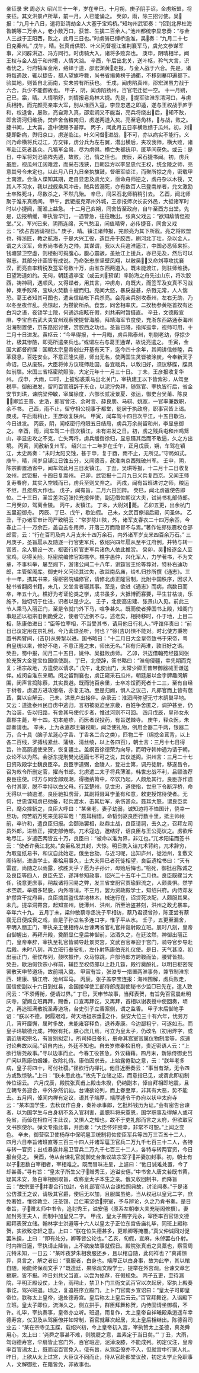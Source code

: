 亲征录 宋 周必大
    绍兴三十一年，岁在辛巳，十月朔，庚子阴手诏，金虏叛盟，将亲征。其文洪景卢所草，前一月，人已能诵之。
    癸卯，雨，除三招讨使。吴报：“九月十八日，遣将彭清劫金人大塞于宝鸡桥。”知均州武钜奏：“招到北界杜海昝朝等二万余人，老小数万口，获首、生擒二百余人。”池州都统李显忠奏：“与金人三战于正阳西，败之，此月三日也。”时虏骑已缚桥逾淮，吴奏：“九月二十七日克秦州。”
    戊午，晴。张真甫供职、叶义问督视江淮荆襄军马，虞允文参谋军事，义问辟洪迈、冯方同行。时虏骑大入，诸将多败奔也。
    庚申，阴晴相半。闻王权与金人战于和州境，人情大汹。
    辛酉，午后出北关，送叶枢，矜气大言，识者忧之。行府犒军金帛，络绎于道，邵宏渊黄走报，与金人战于六合。先是，诸将每遇敌，辄以捷告，都人望旗呼舞，尚书省揭黄榜于通衢，不移刻摹印遍都下。验其地，则皆自北而南，实未尝有所获也。
    壬戌，闻虏陷真州，邵宏渊虽力战于六合，兵少不能御故也。
    甲子，阴，闻虏陷扬州，百官宅迁徙一空。
    十一月朔，己巳，霜，晴。人情稍舒，刘情报皂角林大捷。先是，提军驻淮东清河口，与虏兵相持。而完颜亮亲率大军，别从淮西入寇，李显忠遇之即遁，遂与王权战于庐于和，权退舍，屡败，亮自滁入真，邵宏涧又不能当，亮兵将绕出后，知不敌，即舍清河归维扬，焚庐舍刍粮南归，虏遂两道入矣。亮至皂角林，与战，败之。捷书闻，上大喜，遣中使赐予甚厚。
    丙子，闻此月五日李横败绩于瓜州。初，刘捷即卧病，舆归京口，虏遂临江。叶义问督进战，不可，亦以病实不能行。义问乃命横将兵过江，方交锋，虏分兵为左右翼，潜出横后，夹攻我师，横大败，诸军赴江死者甚众。凡犒军金帛，尽为虏得。横亡失都统印，匿草间获免。或云：是日，中军将刘汜临阵先遁，故败。汜，惰之侄也。
    庚辰，采石捷书闻。初，虏兵虽胜，视瓜州江阔难渡，而采石浅狭，且朝廷方以李显忠代王权，统金陵之师，亮意其号令未定也，以此月八日九日亲执旗鼓，督细军临江，而聚所掠之舟，密载甲土南渡。会渔人谍知其期，走自显忠及虞允文，亟命舟师逆之，虏舟杂以木筏，又其人不习水，我以战舰乘风冲击，贼兵皆溺死，亦有数百人已登南岸者，允文激励士卒殊死斗，尽数杀之，不然几殆。
    辛巳，间采石北师稍稍引去。
    乙酉，闻北师聚于淮东真扬间。
    甲午，武钜报克邓州外城，王彦报师次长安外邑，大抵诸军时时以小捷闻，而淮上益急。
    十二月己亥朔，同舍皆至政府，自午至酉方出堂。先是，边报稍缓，宰执皆早归，一遇警急，往往晚出。张真父戏云：“欲知敌情但视堂。”又，军兴已来，阴雨连绵，天气愁沮，闲值晴霁，必传捷音，同舍又戏云：“欲占吉凶请视日。”
    庚子，晴。镇江诸帅报，完颜亮为其下所戕。亮之将败盟也，得浙匠，教之航海，于是大兴工役，造巨舟于胶西，刷河北丁壮，杂以金人，谓之大汉军，命苏尚书者为之帅。其谋谓，我以大兵逾淮逼江，中国必悉师来拒。钱塘禁卫空虚，则楼船可捣腹心，腹心震骇，虽抽江上援兵，亦已无及，然后可以得志。其部分计画皆有成说。乃命张忠彦坚壁凤翔，以敝吴，又命刘荨攻扰襄汉，而亮自率精锐及签军号数十万，由淮东西两道入。既未能渡江，则驻师维扬，日望海道如约。无何，朝廷遣李宝（或云刘预谋）率防海之舟先过山东，将次胶西，祷神祠，遇顺风，又得谍者，用其言，冲虏舟，舟既大，而签军及女真不习战棹，束手败降，宝纵火焚数十艘而归。亮闻大怒，暴戾益甚，杀戮无常，人人惴恐。葛王者知其可图也，遣亲信结帐下兵杀亮。会亮亲兵别攻泰州，左右无助，乃以冬至夜作乱。亮惊起，为攒箭所杀。食罢，同舍相率庆。二揆杨参黄枢首揆有还白沟之语，夜锁学士院，何通远痰眩在假，刘共甫时暂摄直。
    辛丑，文德殿宣麻，李宝自右武大夫宜州观察使提督海船，拜靖海军节度使，充浙东西路通泰海州沿海制置使，京东路招讨使，赏胶西之功也。圣旨已降，指挥巡幸，视师可用，十二月十日进发。黄枢云：“今早得报，十一月晦，虏兵陷泰州，刳剔老幼，俘掠少壮，极其惨酷，即亮所遣亲兵也。”或谓左右与葛王通谋，故说亮遣之。
    壬寅，金国大都督府牒：国朝太宗皇帝创业开基有天下，迄今四十余年，其间讲信修睦，兵革寝息，百姓安业。不意正隆失德，师出无名，使两国生灵皆被涂炭，今奉新天子命诏，已从废殒，大臣将帅方议班师赴国，各宜戢兵，以敦旧好，须议移牒，牒具如前牒。宋国三省枢密院照验，大定元年十一月三十日。
    丁未，王彦报收复华州。
    戊申，大雨，□时，上披毡裘乘马出北关门，宰执建王以下皆紫衫，从驾至税亭，御船进发，留司百官班辞于东仓，以泥泞免拜，随驾官、宰执皆行后，省金安节刘珙，谏院梁仲敏，宰属徐度，六部长贰凌景夏、张运，御史台吴莆、陈良，卿监王普、史浩，郎官曾汪、余时言、薛良朋、马骐、姚宽，一官率兼数职，余不书。
    己酉，雨不止，留守相公视事于都堂，徙居于执政府，职事官皆上谒。
    庚戌，午后雨稍止，王彦收复陕州。
    甲寅，闻车驾十四日次平江，十五日歇泊，今日进发。
    丙辰，阴，闻枢密行府限五日结局，虏兵万余尚留和州，李显忠御之。
    辛酉，雨，闻车驾二十日次镇江，未有进发之日。初，虏之残兵屯和州鸡笼山，李显忠攻之不克，亡失两将，虏兵缓辔徐归，显忠蹑其后而不敢逼，久之方出境。
    丙寅，闻赦新复州军。
    绍兴三十二年岁在壬午，正月戊辰，朔，车驾在镇江，太史局奏：“未时太阳交蚀，甚于申，复于酉，雨不止，无所见。”守局如式。
    庚午，晴，闻岁旦镇江日蚀五分，又闻德音，赦淮南京西残破州军。
    壬申，阴，陈宗卿置酒省中，闻车驾此月三日发镇江。
    丁丑，吴珙等报，十二月十二日收复汝州，武钜报，十四日复嵩州。
    己卯，武钜报十二月九日义兵复西京。又闻王师复寿春府，其实入空城而已，虏兵至则又弃之。
    丙戌，闻有旨班进讨之师，粮运不继，且疫疠大作也。
    戊子，闻有旨，二月六日回跸。
    癸巳，闻北虏遣使告即位。二十三日，圣旨差洪迈张抡充接伴使，副迈借佐朝议大夫，试尚书礼部侍郎。
    二月癸卯，驾离金陵。
    丙午，发镇江。
    丁未，大尉刘薨。
    乙卯五更，出余杭门五里迎御舟。
    丙辰、丁巳、戊午，歇泊假。
    己未，文武百僚诣后殿，问圣体。
    乙丑，干办诸军审计司严致明云：“常岁除川陕，外，诸军支春衣二十四万余匹，今春止二十一万余匹，盖自去冬用师，开落三万而隐冒不与焉。”著作佐郎张震权仓部郎官，云：“行在百司及内人月支米十四万余石，内外诸军岁支米四百余万石。”
    三月庚子，圣旨扈从及随逐一行官吏军兵，依绍兴四年扈从至平江府例，并特与转一官资，余人犒设一次，枢密行府官吏军兵诸色人依此推赏。
    癸卯，吴报逐金人至宝鸡，尽得关险。枢密院编修官郑樵卒。樵字愚仲，兴化军人，力学著书，不为文章，不事科举，屡至阙下，游诸公间二十八年，讲筵官王纶等荐对，特补右迪功郎，主管架阁库。御史叶义问论其过失，改监南岳庙，给札归抄所撰《通志》。三十一年，携其书来，得枢密院编修官，请修北虏正隆官制，比附中国秩序，因求入秘书省翻阅书籍，未几，又坐言者寝其事。至是，欲进《通志》而病，病数日而卒，年五十九。樵好为考证伦类之学，成书虽多，大抵博而寡要，平生甘枯淡，乐施予，独切切于仕进，识者以是少之。
    壬子，北使高忠建、张景山入见。前此三节人乘马入丽正门，至是令就门外下马，喧争甚久。既而使者捧国书上殿，知阁门事赵述以祖宗旧例跪受之，使者守近例不与。述老矣，相持移时，仆于地，上目二相，陈康伯进曰：“臣等位宰相，不当受其书，请用他日行礼人。”呼馆伴责曰：“前日已议定用在京礼例，今乃紊烦圣听，何也？”徐{吉}惧不能对。时北使方秉笏置书两臂间，{吉}从旁掣以进。国书略曰：“十二月日大金皇帝致书于宋帝，粤自皇统以来，修好不绝，不意正隆之末，师出无名。”且有归两淮，敦旧好之语。
    癸丑，蜀中报，闰月二十五日，姚仲、吴挺败虏师。
    乙卯，洪迈借翰苑经筵同张抡充贺大金登宝位国信使副。
    丁巳，北使辞，答书略曰：“淮甸侵疆，幸先期而克复；祖宗故地，方遣使以请求。”
    戊午，北使出门，太常少卿王普带御器械王谦送伴。成闵自淮东来朝。闵之留荆襄也，虏正窥采石瓜州，朝廷屡以金字牌趣闵解围，闵声言捣陈蔡，其实畏避。既而驰百余里，士卒冻馁而死者十二三，至有自经于树者，虏退方进攻宿亳，亦复无功。至是归阙，惧人之议己，凡郎官而上皆有苞苴，冀以自解云。
    己未，洪景卢出接伴。杂录云：淮泗间弥望无寸木鹊巢平地。又云：道逢泰州民自虏中逃归，言初被驱迫至京畿，百姓争舍匿之，调护甚至，仍为治装，告以归路，有舍其马使代步者，惟过河则不可回。
    四月戊辰，皇孙女永嘉郡主薨，年十四。初本疮疹，而医者误投药，有旨送棘寺。
    庚午，释众医，朱邸奏请也。
    辛未，上为永嘉郡主辍视朝，闻泛使礼物，例用金器二千两，银器二万，合十具（脑子龙涎心字香、丁香各二合之类），匹物二千（绵捻金茸背，以上各二百线，罗搏线紧丝、蒲绫、清丝绫，以上各四百），朝士言：三月十七日得旨，许高丽遣使来贺，恢复疆土。盖纲首徐德荣为向导，而明守韩仲通为请于朝，众论不以为然。会浙东提刑樊光远画七不可之说，其议遂阁。洪州言：三月二十七日资政殿学士魏良臣卒。良臣字道弼，金陵人，登进士第，调丹徒尉，移遂昌令，召为敕令所删定官，擢尚书郎。北虏遣二太子将兵薄淮，韩世忠战不利，吕颐浩荐良臣往使。时方与同舍郎观潮，得檄纳笥中，卒饮乃起，人颇危其行。良臣亦作遗令付其家，脱不幸持以白父母。行至楚州，见世忠，道使指，世忠下令断浮桥，命无得以一骑逾淮。良臣驰扣虏营，其副将聂耳孛堇有和意，敕吏授馆待使者。无何，世忠谍知虏已弛备，轻兵渡水，击其后军，杀伤甚众。聂耳大怒，谓良臣卖已，麾众摔斩之，良臣大呼曰：“某亲老，妻子幼弱，诚知边将不恤国计，侥幸一旦功，何苦蹈万死来见将军哉！”聂耳稍悟，命韬剑驱良臣行数十里，抵主帅帐前，卒许和，遣良臣归报。会颐浩罢相，赵鼎主战，良臣请祠，去久之，召拜左司员外郎，进检正，擢吏部侍郎。兀术寇边，邀结好，诏良臣与王公亮议之。虏欲斥地尽江，岁遣匹两皆五十万，良臣曰：“被命以淮为界，非江也。”兀术阳诺而签书云：“使者许我江北矣。”良臣私发其封，大惊。明日携入诘兀术背约，兀术辞穷，为取玺纸易书，和议自此始定。俄坐台劾，与近习呢，出知庐州，徙池州，复敷文阁待制，进直学士。秦桧用事久，士大夫异已者死徙相望，良臣遗桧书曰：“天有雷霆，尚随之以雨露，欲胜天乎？愿为子孙计，毋贻后悔也。”桧死，御批召陈诚之及良臣等四人，良臣先至，遂拜参知政事，绍兴二十五年十二月也。良臣既骤当大任，锐意更庶事，稍裁诸将回易之弊，发三省堂厨官贾瑜罪流之，人颇畏惧。然学术空疏，举措多轻脱，内外喧诮，不三月，罢为资政殿学士，知绍兴府。内侍邓友护攒宫干扰府县，良臣摘其盗伐禁地林木，械送行在，诏贷死决配，人颇服其果。未几，提举洞霄宫，起知宣州，徙潭州、洪州，所至治盗甚刻，洪州之政尤暴率，卒年六十九。
    五月丁未，梁仲敏蔡寺丞洗子平相访，蔡乃君谟曾孙，陈亚尝有蔡襄无日便成衰之戏，自是子孙立名多连口字，惟子平从水。
    壬子，五更至漏舍，平明入丽正门，宰执亲王使相侍从台谏两省官礼官并诣射殿立班。辰时八刻，皇帝自御幄出，再拜升殿，奠酹显仁皇后神御前，沾洒久之，在廷泫然，神御出丽正门，皇帝奉辞，宰执至礼官皆骑导赴景灵宫，文武百官奉迎于宫门，骑导官步导赴后殿。未时八刻，再立班行奉安礼，左仆射陈康伯充礼仪使。是日，天气甚凉，初出丽正门，细仗布列，鼓吹振作，众马惊跳，户部侍郎方跨鞍而坠，腰臂皆损。
    癸丑，歇泊假钦宗小祥前，辅臣至权侍郎以上赴几筵，殿行奠酹礼，以明日枢密院罢散天申节道场，故前期入奠。
    甲寅有旨，张浚专一措置两淮事务，兼节制淮东西、建康、镇江府、池州军马。
    丙辰，张子盖李宝连报：海州围解，虏兵败走，国信使副以十六日到虹县，金国接伴使工部侍郎庞副使秘书少监□已先在，遣人致问云：“不须傅衔，便请过界。”
    丁巳，天申节故事，当拜表贺，有旨免百官晨赴明庆寺，望阙立班再拜，赐香，口宣再拜讫，又再拜，首相以谢表授中使回奏，顷之，再追班满散祝圣寿道场，台史引子立香案侧，谓之监香。
    甲子末后御笔手诏：“朕以不德，躬履艰难，荷天地祖宗垂之仆，获安大位三十有六年，忧劳万几，宵旰靡懈，属时多故，未能雍容释负，退养寿康。今边鄙粗宁，可遂如志。而皇子玮毓德允成，神器有托，朕心庶几焉，可立为皇太子，仍改名（初用烨字，或谓近唐昭宗名，有旨别拟定）。所司择日备礼，册命其宫室官属仪物制度等，疾速讨论典故以闻。”诏自内出，外廷不知也。自去岁修秦桧旧府，贵近密语人云：“上欲行唐尧故事。”寻以边事而止。今春工役甚急，外议藉藉。四月末，新除侍御史吕广问以陈康伯姻嫌，改除礼侍。康伯因求去，上始露倦勤之意，云：“朕年老多病，皇子将四十，可付社稷。”径欲行内禅礼。他日近臣奏云：“事当有渐，无令四方或致惊骇。”上曰：“朕未思此也。”故先下立储之诏，而意指已见，或谓此即初制传位诏云。
    六月戊辰，殿院张真甫上殿击朱揆，仍纳副本，倬自拜相即地震，且立朝专务迎合，中外杂然讥讪。台谏欲论列，而上眷至厚，非其有大恶，势不能去。五月间，倬闻内禅有定议，语其子端厚，端厚遽令干办府以状申太府寺云：“某本国学生，去秋误作白身，奏补承事郎，乞批料钱历为证。”会有密告台谏者，以为国学生与白身初不系入官利害，盖臆料将来覃恩，国学职事及得解人或可免省，而倬在相位可主此议，又惧人之知也，故不于吏礼部而言之太府，但欲取官文书照使尔。弹文专指此事，并面奏：“大臣怀奸觊幸，非常不可恕。”上闻之变色。
    辛未，御营宿卫使杨存中保明扈卫统制将佐使臣军兵等四万三百五十二人，四月六日奉旨诸班直等三百三十四人并诸军扈卫官兵二万九千七百三十二人，各特与转一官资；出戍暴露并扈卫官兵二万九千七百三十二人，各特与转两官资，今日报台见之。
    癸酉，侍从台谏礼官就御史台集议故宗室子并妻加封事。初，朝士有以子恩数白宰相者，宰相难之。既而冒昧进呈，上遽曰：“他日诚难处置，今了却甚善。”寻有旨：“皇太子所生父子赠秀王，追谥安僖。”中书舍人唐文若既书黄，疑其未安，急白宰相别取旨，改称皇太子本生之亲。俄又收回制书，而降旨云：“故宗室子并妻合行加封，令礼部官侍从台谏检照典故，讨论闻奏。”于是诸公仿濮王之议，请极其官爵，使后无以加，且服属虽绝，当从权冠以皇兄二字，庶免著姓，惟徐敦立、汪圣锡、吕仁甫坚欲宗室，予与辨论，久之乃肯书奏。是日奉旨，子赠太师中书令，追封秀王，谥安僖（原系左朝奉大夫充秘阁修撰）。妻加封秀王夫人，而制中加皇兄二字。
    甲戌，皇太子赐字元永，宰臣率百官诣文德殿拜表贺立储。翰林学士洪遵等十六人以皇太子正位东宫告庙礼毕，同班上殿称贺，实欲致恋轩之意。上曰：“朕在位失德甚多，更赖卿等掩覆。”真父仲诚同对促罢朱揆，上曰：“即有处分，卿等皆公论也。”
    乙亥，旬假，宣麻，朱倬罢右仆射。时内禅日逼，宰执请止降告，上不欲废故事就假日。殿院张真甫之具藁也，察官周元特未知，一日云：“某昨夜梦朱相衰服还乡，且以棺自随，此何祥也？”真甫惊异，具言之，解之者曰：“衰服者，白身也。端厚正以白身事，故为此举，其以棺自随，殆能终保观文乎？”既造廷，果除观文殿学士，提举在外宫观。台谏交章乞褫职，皆不报。昨日刘共父当直，以尝为倬荐，在假规免。
    丙子五更，至待漏院，平明正殿设仗，上坐，雨稍止，禁卫ト门三衙文武百官以次起居，宰执上殿奏事讫，驾兴班退。顷之，复追班序立殿门，上ト门官南乡宣诏曰：“皇太子可即皇帝位，朕称太上皇帝，退处德寿宫。皇后称太上皇后云云。”百官拜舞讫，入诣殿下立班。皇太子即位，流涕久之，侧立拱手，群臣拜舞称贺，内侍固请坐御榻，不许。礼毕，宰执奏事，皇帝亦立听。班退，雨复作，太上皇帝自祥曦殿乘逍遥车幸德寿宫，仪卫及从驾臣僚并如常制，百官就幕次起居，太上皇后相继出。陈德召司业云：“某在宗寺见玉牒，载绍兴初，今上皇帝初入宫，宰执赞太上圣德，真尧舜用心，太上曰：‘尧舜之事甚不难，则脱屣之意，盖素定于当日矣。”’
    丁丑，大雨，驾诣德寿宫，伞扇皆止宫门外，百官班迎，泥淖没膝，不能成列。初定仪注，皇帝率百官谒太上，既而诏百官免入，俄有旨，从驾臣僚亦不入，但就宫中行家人礼。昨日，上欲从太上过宫，大臣议不同而止，侍从官赴都堂议赦，初定太学止免职事人，文解御批，在籍皆免，非故事也。
